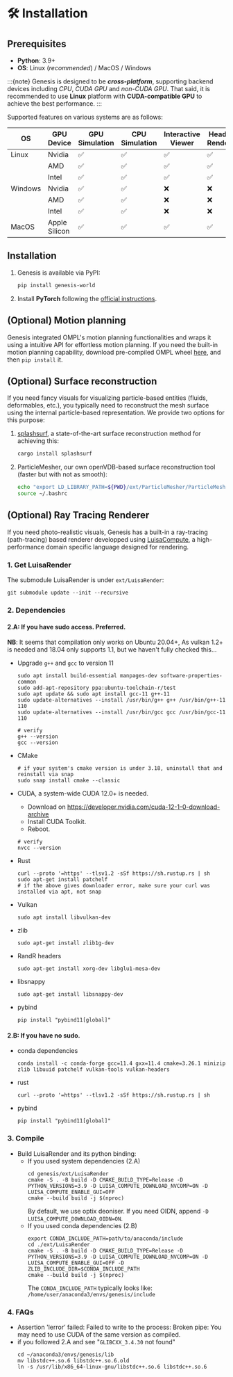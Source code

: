 # 🛠️ Installation
## Prerequisites
* **Python**: 3.9+
* **OS**: Linux (*recommended*) / MacOS / Windows

:::{note}
Genesis is designed to be ***cross-platform***, supporting backend devices including *CPU*, *CUDA GPU* and *non-CUDA GPU*. That said, it is recommended to use **Linux** platform with **CUDA-compatible GPU** to achieve the best performance.
:::

Supported features on various systems are as follows:
<div style="text-align: center;">

| OS  | GPU Device        | GPU Simulation | CPU Simulation | Interactive Viewer | Headless Rendering |
| ------- | ----------------- | -------------- | -------------- | ---------------- | ------------------ |
| Linux   | Nvidia            | ✅             | ✅             | ✅               | ✅                 |
|         | AMD               | ✅             | ✅             | ✅               | ✅                 |
|         | Intel             | ✅             | ✅             | ✅               | ✅                 |
| Windows | Nvidia            | ✅             | ✅             | ❌               | ❌                 |
|         | AMD               | ✅             | ✅             | ❌               | ❌                 |
|         | Intel             | ✅             | ✅             | ❌               | ❌                 |
| MacOS   | Apple Silicon     | ✅             | ✅             | ✅               | ✅                 |

</div>

## Installation
1. Genesis is available via PyPI:
    ```bash
    pip install genesis-world
    ```

2. Install **PyTorch** following the [official instructions](https://pytorch.org/get-started/locally/).


## (Optional) Motion planning
Genesis integrated OMPL's motion planning functionalities and wraps it using a intuitive API for effortless motion planning. If you need the built-in motion planning capability, download pre-compiled OMPL wheel [here](https://github.com/ompl/ompl/releases/tag/prerelease), and then `pip install` it.

## (Optional) Surface reconstruction
If you need fancy visuals for visualizing particle-based entities (fluids, deformables, etc.), you typically need to reconstruct the mesh surface using the internal particle-based representation. We provide two options for this purpose:

1. [splashsurf](https://github.com/InteractiveComputerGraphics/splashsurf), a state-of-the-art surface reconstruction method for achieving this:
    ```bash
    cargo install splashsurf
    ```
2. ParticleMesher, our own openVDB-based surface reconstruction tool (faster but with not as smooth):
    ```bash
    echo "export LD_LIBRARY_PATH=${PWD}/ext/ParticleMesher/ParticleMesherPy:$LD_LIBRARY_PATH" >> ~/.bashrc
    source ~/.bashrc
    ```


## (Optional) Ray Tracing Renderer

If you need photo-realistic visuals, Genesis has a built-in a ray-tracing (path-tracing) based renderer developped using [LuisaCompute](https://github.com/LuisaGroup/LuisaCompute), a high-performance domain specific language designed for rendering.

### 1. Get LuisaRender
The submodule LuisaRender is under `ext/LuisaRender`:
```
git submodule update --init --recursive
```
### 2. Dependencies 

#### 2.A: If you have sudo access. Preferred.
**NB**: It seems that compilation only works on Ubuntu 20.04+, As vulkan 1.2+ is needed and 18.04 only supports 1.1, but we haven't fully checked this...

- Upgrade `g++` and `gcc` to version 11
    ```
    sudo apt install build-essential manpages-dev software-properties-common
    sudo add-apt-repository ppa:ubuntu-toolchain-r/test
    sudo apt update && sudo apt install gcc-11 g++-11
    sudo update-alternatives --install /usr/bin/g++ g++ /usr/bin/g++-11 110
    sudo update-alternatives --install /usr/bin/gcc gcc /usr/bin/gcc-11 110

    # verify
    g++ --version
    gcc --version
    ```
- CMake
    ```
    # if your system's cmake version is under 3.18, uninstall that and reinstall via snap
    sudo snap install cmake --classic
    ```
- CUDA, a system-wide CUDA 12.0+ is needed.
    - Download on https://developer.nvidia.com/cuda-12-1-0-download-archive
    - Install CUDA Toolkit.
    - Reboot.
    
    ```
    # verify
    nvcc --version
    ```
- Rust
    ```
    curl --proto '=https' --tlsv1.2 -sSf https://sh.rustup.rs | sh
    sudo apt-get install patchelf
    # if the above gives downloader error, make sure your curl was installed via apt, not snap
    ```
- Vulkan
    ```
    sudo apt install libvulkan-dev
    ```
- zlib
    ```
    sudo apt-get install zlib1g-dev
    ```
- RandR headers
    ```
    sudo apt-get install xorg-dev libglu1-mesa-dev
    ```
- libsnappy
    ```
    sudo apt-get install libsnappy-dev
    ```
- pybind
    ```
    pip install "pybind11[global]"
    ```
#### 2.B: If you have no sudo.
- conda dependencies
    ```
    conda install -c conda-forge gcc=11.4 gxx=11.4 cmake=3.26.1 minizip zlib libuuid patchelf vulkan-tools vulkan-headers
    ```
- rust
    ```
    curl --proto '=https' --tlsv1.2 -sSf https://sh.rustup.rs | sh
    ```
- pybind
    ```
    pip install "pybind11[global]"
    ```

### 3. Compile
- Build LuisaRender and its python binding:
    - If you used system dependencies (2.A)
        ```
        cd genesis/ext/LuisaRender
        cmake -S . -B build -D CMAKE_BUILD_TYPE=Release -D PYTHON_VERSIONS=3.9 -D LUISA_COMPUTE_DOWNLOAD_NVCOMP=ON -D LUISA_COMPUTE_ENABLE_GUI=OFF 
        cmake --build build -j $(nproc)
        ```
        By default, we use optix deoniser. If you need OIDN, append `-D LUISA_COMPUTE_DOWNLOAD_OIDN=ON`.
    - If you used conda dependencies (2.B)
        ```
        export CONDA_INCLUDE_PATH=path/to/anaconda/include
        cd ./ext/LuisaRender
        cmake -S . -B build -D CMAKE_BUILD_TYPE=Release -D PYTHON_VERSIONS=3.9 -D LUISA_COMPUTE_DOWNLOAD_NVCOMP=ON -D LUISA_COMPUTE_ENABLE_GUI=OFF -D ZLIB_INCLUDE_DIR=$CONDA_INCLUDE_PATH
        cmake --build build -j $(nproc)
        ```
        The `CONDA_INCLUDE_PATH` typically looks like: `/home/user/anaconda3/envs/genesis/include`
### 4. FAQs
- Assertion 'lerror’ failed: Failed to write to the process: Broken pipe:
  You may need to use CUDA of the same version as compiled.
- if you followed 2.A and see "`GLIBCXX_3.4.30` not found"
    ```
    cd ~/anaconda3/envs/genesis/lib
    mv libstdc++.so.6 libstdc++.so.6.old
    ln -s /usr/lib/x86_64-linux-gnu/libstdc++.so.6 libstdc++.so.6
    ```
